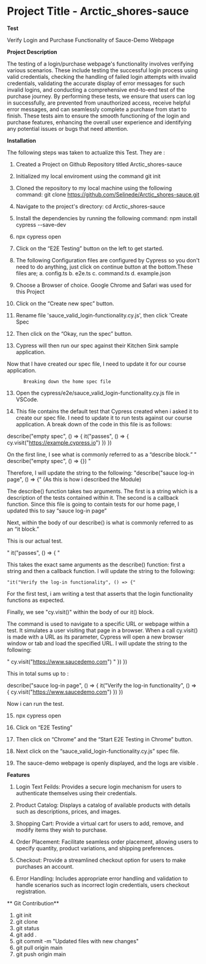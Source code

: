 # Project Title - Arctic_shores-sauce

 **Test**

 Verify Login and Purchase Functionality of Sauce-Demo Webpage

 **Project Description**

 The testing of a login/purchase webpage's functionality involves verifying various scenarios. These include testing the successful login process using valid credentials, checking the handling of failed login attempts with invalid credentials, validating the accurate display of error messages for such invalid logins, and conducting a comprehensive end-to-end test of the purchase journey. By performing these tests, we ensure that users can log in successfully, are prevented from unauthorized access, receive helpful error messages, and can seamlessly complete a purchase from start to finish. These tests aim to ensure the smooth functioning of the login and purchase features, enhancing the overall user experience and identifying any potential issues or bugs that need attention.

 **Installation**

 The following steps was taken to actualize this Test. They are :

 1. Created a Project on Github Repository titled Arctic_shores-sauce
    
 3. Initialized my local enviroment using the command git init

 4. Cloned the repository to my local machine using the following command: git clone https://github.com/Selinede/Arctic_shores-sauce.git

 5. Navigate to the project's directory: cd Arctic_shores-sauce

 6. Install the dependencies by running the following command: npm install cypress --save-dev

 7. npx cypress open

 8. Click on the “E2E Testing” button on the left to get started.

 9. The following Configuration files are configured by Cypress so you don't need to do anything, just click on continue button at the bottom.These files are;
 a. config.ts
 b. e2e.ts
 c. command.ts
 d. example.json

 10. Choose a Browser of choice. Google Chrome and Safari was used for this Project

 11. Click on the “Create new spec” button.

 12. Rename file 'sauce_valid_login-functionality.cy.js', then click 'Create Spec

 13. Then click on the “Okay, run the spec” button.

 14. Cypress will then run our spec against their Kitchen Sink sample application.

 Now that I have created our spec file, I need to update it for our course application.

          Breaking down the home spec file

 13. Open the cypress/e2e/sauce_valid_login-functionality.cy.js file in VSCode.

 14. This file contains the default test that Cypress created when i asked it to create our spec file. I need to update it to run tests against our course application. A break down of the code in this file is as follows:

 describe("empty spec", () => {
  it("passes", () => {
    cy.visit("https://example.cypress.io")
   })
 })

  On the first line, I see what is commonly referred to as a “describe block.”
  " describe("empty spec", () => {}) "

  Therefore, I will update the string to the following:
   "describe("sauce log-in page", () => {" (As this is how i described the Module)

  The describe() function takes two arguments. The first is a string which is a description of the tests contained within it. The second is a callback function. Since this file is going to contain tests for our home page, I updated this to say “sauce log-in page”

  Next, within the body of our describe() is what is commonly referred to as an “it block.”

  This is our actual test.

  " it("passes", () => { "

   This takes the exact same arguments as the describe() function: first a string and then a callback function. I will update the string to the following:

    "it("Verify the log-in functionality", () => {"

  For the first test, i am writing a test that asserts that the login functionality functions as expected.

  Finally, we see "cy.visit()" within the body of our it() block.

  The command is used to navigate to a specific URL or webpage within a test. It simulates a user visiting that page in a browser. When a call cy.visit() is made with a URL as its parameter, Cypress will open a new browser window or tab and load the specified URL. I will update the string to the following:

  " cy.visit("https://www.saucedemo.com") "
  })
 })

 This in total sums up to :

  describe("sauce log-in page", () => {
  it("Verify the log-in functionality", () => {
    cy.visit("https://www.saucedemo.com")
   })
 })

 Now i can run the test.

 15. npx cypress open

 16. Click on “E2E Testing”

 17. Then click on “Chrome” and the “Start E2E Testing in Chrome” button.

 18. Next click on the “sauce_valid_login-functionality.cy.js” spec file.

 19. The sauce-demo webpage is openly displayed, and the logs are visible .

 **Features**

 1. Login Text Feilds: Provides a secure login mechanism for users to authenticate themselves using their credentials.

 2. Product Catalog: Displays a catalog of available products with details such as descriptions, prices, and images.

 3. Shopping Cart: Provide a virtual cart for users to add, remove, and modify items they wish to purchase.

 4. Order Placement: Facilitate seamless order placement, allowing users to specify quantity, product variations, and shipping preferences.

 5. Checkout: Provide a streamlined checkout option for users to make purchases an account.

 6. Error Handling: Includes appropriate error handling and validation to handle scenarios such as incorrect login credentials, users checkout registration.


 ** Git Contribution**

 1. git init
 2. git clone
 3. git status
 4. git add .
 5. git commit -m "Updated files with new changes"
 6. git pull origin main
 7. git push origin main














